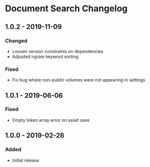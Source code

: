 # Document Search Changelog

## 1.0.2 - 2019-11-09
### Changed
- Loosen version constraints on dependencies
- Adjusted ngram keyword sorting

### Fixed
- Fix bug where non-public volumes were not appearing in settings

## 1.0.1 - 2019-06-06
### Fixed
- Empty token array error on asset save

## 1.0.0 - 2019-02-26
### Added
- Initial release
